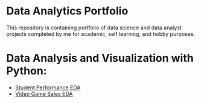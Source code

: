 # Data Analytics Portfolio
This repository is containing portfolio of data science and data analyst projects completed by me for academic, self learning, and hobby purposes.

# Data Analysis and Visualization with Python:

* [Student Performance EDA](student-performance-eda.ipynb)
* [Video Game Sales EDA](video-games-sales-eda.ipynb)
